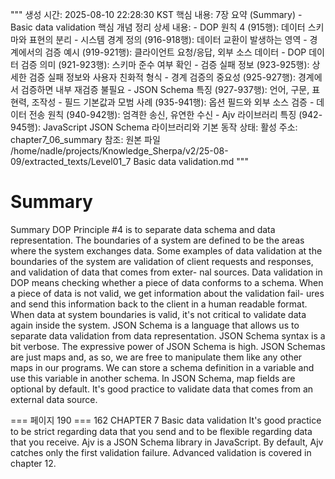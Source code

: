 """
생성 시간: 2025-08-10 22:28:30 KST
핵심 내용: 7장 요약 (Summary) - Basic data validation 핵심 개념 정리
상세 내용:
    - DOP 원칙 4 (915행): 데이터 스키마와 표현의 분리
    - 시스템 경계 정의 (916-918행): 데이터 교환이 발생하는 영역
    - 경계에서의 검증 예시 (919-921행): 클라이언트 요청/응답, 외부 소스 데이터
    - DOP 데이터 검증 의미 (921-923행): 스키마 준수 여부 확인
    - 검증 실패 정보 (923-925행): 상세한 검증 실패 정보와 사용자 친화적 형식
    - 경계 검증의 중요성 (925-927행): 경계에서 검증하면 내부 재검증 불필요
    - JSON Schema 특징 (927-937행): 언어, 구문, 표현력, 조작성
    - 필드 기본값과 모범 사례 (935-941행): 옵션 필드와 외부 소스 검증
    - 데이터 전송 원칙 (940-942행): 엄격한 송신, 유연한 수신
    - Ajv 라이브러리 특징 (942-945행): JavaScript JSON Schema 라이브러리와 기본 동작
상태: 활성
주소: chapter7_06_summary
참조: 원본 파일 /home/nadle/projects/Knowledge_Sherpa/v2/25-08-09/extracted_texts/Level01_7 Basic data validation.md
"""

# Summary

Summary
 DOP Principle #4 is to separate data schema and data representation.
 The boundaries of a system are defined to be the areas where the system
exchanges data.
 Some examples of data validation at the boundaries of the system are validation
of client requests and responses, and validation of data that comes from exter-
nal sources.
 Data validation in DOP means checking whether a piece of data conforms to a
schema.
 When a piece of data is not valid, we get information about the validation fail-
ures and send this information back to the client in a human readable format.
 When data at system boundaries is valid, it's not critical to validate data again
inside the system.
 JSON Schema is a language that allows us to separate data validation from data
representation.
 JSON Schema syntax is a bit verbose.
 The expressive power of JSON Schema is high.
 JSON Schemas are just maps and, as so, we are free to manipulate them like any
other maps in our programs.
 We can store a schema definition in a variable and use this variable in another
schema.
 In JSON Schema, map fields are optional by default.
 It's good practice to validate data that comes from an external data source.

=== 페이지 190 ===
162 CHAPTER 7 Basic data validation
 It's good practice to be strict regarding data that you send and to be flexible
regarding data that you receive.
 Ajv is a JSON Schema library in JavaScript.
 By default, Ajv catches only the first validation failure.
 Advanced validation is covered in chapter 12.